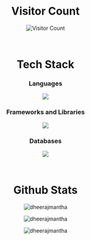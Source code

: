 <div align="center">  
  
# Visitor Count

![Visitor Count](https://profile-counter.glitch.me/dheerajmantha/count.svg)

&ensp; 

# Tech Stack

  ### Languages

  <a href="https://skillicons.dev">
    <img src="https://skillicons.dev/icons?i=java,python,javascript,html,css" />
  </a>

  <br/>

  ### Frameworks and Libraries

  <a href="https://skillicons.dev">
    <img src="https://skillicons.dev/icons?i=react,nodejs,express,tailwind,bootstrap,flask,tensorflow,pytorch" />
  </a>

  <br/>

  ### Databases

  <a href="https://skillicons.dev">
    <img src="https://skillicons.dev/icons?i=mysql,mongodb,postgresql,sqlite,firebase" />
  </a>

  <br/>

&ensp;
&emsp;

# Github Stats

  <p align="center">
    <img src="https://github-readme-stats.vercel.app/api?username=dheerajmantha&show_icons=true&theme=radical" alt="dheerajmantha" />
  </p>

  <p align="center">
    <img src="https://github-readme-streak-stats.herokuapp.com/?user=dheerajmantha&theme=radical" alt="dheerajmantha" />
  </p>

  <p align="center">
    <img src="https://github-readme-stats.vercel.app/api/top-langs/?username=dheerajmantha&layout=compact&theme=radical" alt="dheerajmantha" />
  </p>

</div>
